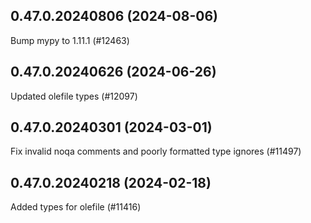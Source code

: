 ## 0.47.0.20240806 (2024-08-06)

Bump mypy to 1.11.1 (#12463)

## 0.47.0.20240626 (2024-06-26)

Updated olefile types (#12097)

## 0.47.0.20240301 (2024-03-01)

Fix invalid noqa comments and poorly formatted type ignores (#11497)

## 0.47.0.20240218 (2024-02-18)

Added types for olefile (#11416)


